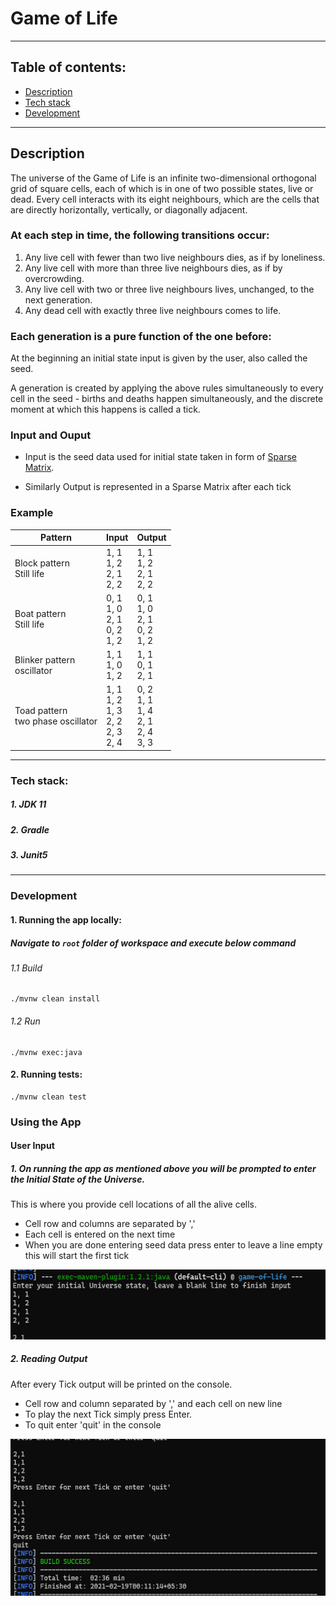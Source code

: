 # Game of Life

--------------------------------------------------

## Table of contents:

* [Description](https://github.com/kashyapbari/game-of-life#description)
* [Tech stack](https://github.com/kashyapbari/game-of-life#tech-stack)
* [Development](https://github.com/kashyapbari/game-of-life#development)

--------------------------------------------------

## Description

The universe of the Game of Life is an infinite two-dimensional orthogonal grid of square cells, each of which is in one of two possible states, live or dead. 
Every cell interacts with its eight neighbours, which are the cells that are directly horizontally, vertically, or diagonally adjacent.

### At each step in time, the following transitions occur:
1. Any live cell with fewer than two live neighbours dies, as if by loneliness.
2. Any live cell with more than three live neighbours dies, as if by overcrowding.
3. Any live cell with two or three live neighbours lives, unchanged, to the next generation.
4. Any dead cell with exactly three live neighbours comes to life.

### Each generation is a pure function of the one before:
At the beginning an initial state input is given by the user, also called the seed.

A generation is created by applying the above rules simultaneously to every cell in the seed - births and deaths happen simultaneously, and the discrete moment at which this happens is called a tick.

### Input and Ouput
* Input is the seed data used for initial state taken in form of [Sparse Matrix](https://en.wikipedia.org/wiki/Sparse_matrix).

* Similarly Output is represented in a Sparse Matrix after each tick

### Example
Pattern |Input | Output
--- |--- | ---
|Block pattern <br>Still life |1, 1<br>1, 2<br>2, 1<br>2, 2|1, 1<br>1, 2<br>2, 1<br>2, 2|
|Boat pattern <br>Still life | 0, 1<br>1, 0<br>2, 1<br>0, 2<br>1, 2|0, 1<br>1, 0<br>2, 1<br>0, 2<br>1, 2|
|Blinker pattern <br> oscillator |1, 1<br>1, 0<br>1, 2|1, 1<br>0, 1<br>2, 1|
|Toad pattern <br>two phase oscillator|1, 1<br>1, 2<br>1, 3<br>2, 2<br>2, 3<br>2, 4|0, 2<br>1, 1<br>1, 4<br>2, 1<br>2, 4<br>3, 3|


--------------------------------------------------

### Tech stack:

##### 1. JDK 11

##### 2. Gradle

##### 3. Junit5

--------------------------------------------------

### Development

#### 1. Running the app locally:

##### Navigate to `root` folder of workspace and execute below command

###### 1.1 Build
```shell
./mvnw clean install
```
###### 1.2 Run
```shell
./mvnw exec:java
```


#### 2. Running tests:

```shell
./mvnw clean test
```
### Using the App

#### User Input

##### 1. On running the app as mentioned above you will be prompted to enter the Initial State of the Universe.
This is where you provide cell locations of all the alive cells.
* Cell row and columns are separated  by ','
* Each cell is entered on the next time
* When you are done entering seed data press enter to leave a line empty this will start the first tick

![img.png](resources/img.png)
##### 2. Reading Output
After every Tick output will be printed on the console.
* Cell row and column separated  by ',' and each cell on new line
* To play the next Tick simply press Enter.
* To quit enter 'quit' in the console

![img_1.png](resources/img_1.png)
